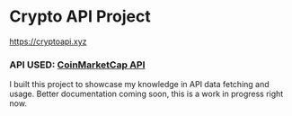 # Crypto API Project
https://cryptoapi.xyz

### API USED: [CoinMarketCap API]("https://coinmarketcap.com/api/documentation/v1")

I built this project to showcase my knowledge in API data fetching and usage. Better documentation coming soon, this is a work in progress right now.
